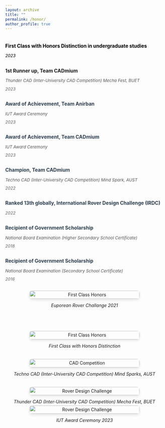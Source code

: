 ```yaml
---
layout: archive
title: ""
permalink: /honor/
author_profile: true
---
```

<div class="achievement-container" style="display: flex; gap: 40px; flex-wrap: wrap; align-items: flex-start;">
  
  <!-- Left Column - Achievements List -->
  <div class="left-column" style="flex: 1; min-width: 300px;">
    <div class="achievement-list" style="line-height: 1.6;">
      <div class="achievement-item" style="margin-bottom: 25px;">
        <h4 style="color: #000000ff; margin-bottom: 8px;">First Class with Honors Distinction in undergraduate studies</h4>
        <p style="color: #000000ff; margin: 0; font-style: italic;">2023</p>
      </div>
      <div class="achievement-item" style="margin-bottom: 25px;">
        <h4 style="margin-bottom: 8px;">1st Runner up, Team CADmium</h4>
        <p style="color: #555; margin: 0 0 5px 0;"><em>Thunder CAD (Inter-University CAD Competition) Mecha Fest, BUET</em></p>
        <p style="color: #666; margin: 0; font-style: italic;">2023</p>
      </div>
      <div class="achievement-item" style="margin-bottom: 25px;">
        <h4 style="color: #2c3e50; margin-bottom: 8px;">Award of Achievement, Team Anirban</h4>
        <p style="color: #555; margin: 0 0 5px 0;"><em>IUT Award Ceremony</em></p>
        <p style="color: #666; margin: 0; font-style: italic;">2023</p>
      </div>
      <div class="achievement-item" style="margin-bottom: 25px;">
        <h4 style="color: #2c3e50; margin-bottom: 8px;">Award of Achievement, Team CADmium</h4>
        <p style="color: #555; margin: 0 0 5px 0;"><em>IUT Award Ceremony</em></p>
        <p style="color: #666; margin: 0; font-style: italic;">2023</p>
      </div>
      <div class="achievement-item" style="margin-bottom: 25px;">
        <h4 style="color: #2c3e50; margin-bottom: 8px;">Champion, Team CADmium</h4>
        <p style="color: #555; margin: 0 0 5px 0;"><em>Techno CAD (Inter-University CAD Competition) Mind Spark, AUST</em></p>
        <p style="color: #666; margin: 0; font-style: italic;">2022</p>
      </div>
      <div class="achievement-item" style="margin-bottom: 25px;">
        <h4 style="color: #2c3e50; margin-bottom: 8px;">Ranked 13th globally, International Rover Design Challenge (IRDC)</h4>
        <p style="color: #666; margin: 0; font-style: italic;">2022</p>
      </div>
      <div class="achievement-item" style="margin-bottom: 25px;">
        <h4 style="color: #2c3e50; margin-bottom: 8px;">Recipient of Government Scholarship</h4>
        <p style="color: #555; margin: 0 0 5px 0;"><em>National Board Examination (Higher Secondary School Certificate)</em></p>
        <p style="color: #666; margin: 0; font-style: italic;">2018</p>
      </div>
      <div class="achievement-item" style="margin-bottom: 25px;">
        <h4 style="color: #2c3e50; margin-bottom: 8px;">Recipient of Government Scholarship</h4>
        <p style="color: #555; margin: 0 0 5px 0;"><em>National Board Examination (Secondary School Certificate)</em></p>
        <p style="color: #666; margin: 0; font-style: italic;">2016</p>
      </div>
    <div class="image-item" style="margin-bottom: 30px;">
      <figure style="margin: 0; text-align: center;">
        <img src="{{ site.baseurl }}/assets/images/achi/erc.png" alt="First Class Honors" style="width: 100%; max-width: 350px; border-radius: 8px; box-shadow: 0 4px 8px rgba(0,0,0,0.1);">
        <figcaption class="center-caption" style="text-align: center; font-style: italic; margin-top: 10px;">
          Euporean Rover Challange 2021
        </figcaption>
      </figure>
    </div>
    </div>
  </div>

  <!-- Right Column - Images -->
  <div class="right-column" style="flex: 1; min-width: 300px;">
    <!-- Image 1 -->
    <div class="image-item" style="margin-bottom: 30px;">
      <figure style="margin: 0; text-align: center;">
        <img src="{{ site.baseurl }}/assets/images/achi/iut.JPG" alt="First Class Honors" style="width: 100%; max-width: 350px; border-radius: 8px; box-shadow: 0 4px 8px rgba(0,0,0,0.1);">
        <figcaption class="center-caption" style="text-align: center; font-style: italic; margin-top: 10px;">
          First Class with Honors Distinction
        </figcaption>
      </figure>
    </div>
    <!-- Image 2 -->
    <div class="image-item" style="margin-bottom: 30px;">
      <figure style="margin: 0; text-align: center;">
        <img src="{{ site.baseurl }}/assets/images/achi/aust.jpg" alt="CAD Competition" style="width: 100%; max-width: 350px; border-radius: 8px; box-shadow: 0 4px 8px rgba(0,0,0,0.1);">
        <figcaption class="center-caption" style="text-align: center; font-style: italic; margin-top: 10px;">
          Techno CAD (Inter-University CAD Competition) Mind Sparks, AUST
        </figcaption>
      </figure>
    </div>
    <!-- Image 3 -->
    <div class="image-item">
      <figure style="margin: 0; text-align: center;">
        <img src="{{ site.baseurl }}/assets/images/achi/buet.jpg" alt="Rover Design Challenge" style="width: 100%; max-width: 350px; border-radius: 8px; box-shadow: 0 4px 8px rgba(0,0,0,0.1);">
        <figcaption class="center-caption" style="text-align: center; font-style: italic; margin-top: 10px;">
          Thunder CAD (Inter-University CAD Competition) Mecha Fest, BUET
        </figcaption>
      </figure>
    </div>
    <!-- Image 3 -->
    <div class="image-item">
      <figure style="margin: 0; text-align: center;">
    <img src="{{ site.baseurl }}/assets/images/achi/award.jpg" alt="Rover Design Challenge" style="width: 100%; max-width: 350px; border-radius: 8px; box-shadow: 0 4px 8px rgba(0,0,0,0.1);">
        <figcaption class="center-caption" style="text-align: center; font-style: italic; margin-top: 10px;">
          IUT Award Ceremony 2023
        </figcaption>
      </figure>
    </div>
  </div>
</div>

<style>
.achievement-container {
  line-height: 1.6;
}

.achievement-item h4 {
  font-size: 1.1em;
  margin-bottom: 5px;
}

.achievement-item p {
  font-size: 0.95em;
}

/* Responsive design */
@media (max-width: 768px) {
  .achievement-container {
    gap: 20px;
  }
  
  .left-column, .right-column {
    min-width: 100%;
  }
}
</style>